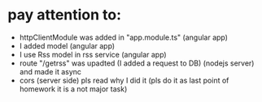 # pay attention to:
* httpClientModule was added in "app.module.ts" (angular app)
* I added model (angular app)
* I use Rss model in rss service (angular app)
* route "/getrss" was upadted (I added a request to DB) (nodejs server) and made it async
* cors (server side) pls read why I did it (pls do it as last point of homework it is a not major task)
